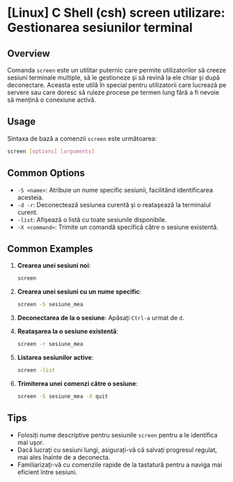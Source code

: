 # [Linux] C Shell (csh) screen utilizare: Gestionarea sesiunilor terminal

## Overview
Comanda `screen` este un utilitar puternic care permite utilizatorilor să creeze sesiuni terminale multiple, să le gestioneze și să revină la ele chiar și după deconectare. Aceasta este utilă în special pentru utilizatorii care lucrează pe servere sau care doresc să ruleze procese pe termen lung fără a fi nevoie să mențină o conexiune activă.

## Usage
Sintaxa de bază a comenzii `screen` este următoarea:

```bash
screen [options] [arguments]
```

## Common Options
- `-S <name>`: Atribuie un nume specific sesiunii, facilitând identificarea acesteia.
- `-d -r`: Deconectează sesiunea curentă și o reatașează la terminalul curent.
- `-list`: Afișează o listă cu toate sesiunile disponibile.
- `-X <command>`: Trimite un comandă specifică către o sesiune existentă.

## Common Examples
1. **Crearea unei sesiuni noi**:
   ```bash
   screen
   ```

2. **Crearea unei sesiuni cu un nume specific**:
   ```bash
   screen -S sesiune_mea
   ```

3. **Deconectarea de la o sesiune**:
   Apăsați `Ctrl-a` urmat de `d`.

4. **Reatașarea la o sesiune existentă**:
   ```bash
   screen -r sesiune_mea
   ```

5. **Listarea sesiunilor active**:
   ```bash
   screen -list
   ```

6. **Trimiterea unei comenzi către o sesiune**:
   ```bash
   screen -S sesiune_mea -X quit
   ```

## Tips
- Folosiți nume descriptive pentru sesiunile `screen` pentru a le identifica mai ușor.
- Dacă lucrați cu sesiuni lungi, asigurați-vă că salvați progresul regulat, mai ales înainte de a deconecta.
- Familiarizați-vă cu comenzile rapide de la tastatură pentru a naviga mai eficient între sesiuni.